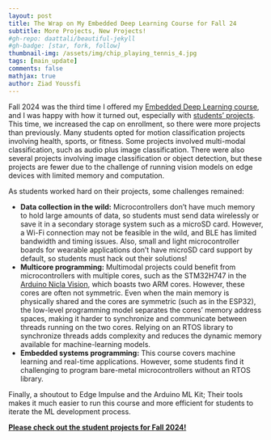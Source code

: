 ```yaml
---
layout: post
title: The Wrap on My Embedded Deep Learning Course for Fall 24
subtitle: More Projects, New Projects!
#gh-repo: daattali/beautiful-jekyll
#gh-badge: [star, fork, follow]
thumbnail-img: /assets/img/chip_playing_tennis_4.jpg
tags: [main_update]
comments: false
mathjax: true
author: Ziad Youssfi
---
```


Fall 2024 was the third time I offered my [Embedded Deep Learning course](/mbed_dl/mbed_dl), and I was happy with how it turned out, especially with [students’ projects][student projects]. This time, we increased the cap on enrollment, so there were more projects than previously. Many students opted for motion classification projects involving health, sports, or fitness. Some projects involved multi-modal classification, such as audio plus image classification. There were also several projects involving image classification or object detection, but these projects are fewer due to the challenge of running vision models on edge devices with limited memory and computation.  

As students worked hard on their projects, some challenges remained:  
* **Data collection in the wild:** Microcontrollers don’t have much memory to hold large amounts of data, so students must send data wirelessly or save it in a secondary storage system such as a microSD card. However, a Wi-Fi connection may not be feasible in the wild, and BLE has limited bandwidth and timing issues. Also, small and light microcontroller boards for wearable applications don’t have microSD card support by default, so students must hack out their solutions!  
* **Multicore programming:** Multimodal projects could benefit from microcontrollers with multiple cores, such as the STM32H747 in the [Arduino Nicla Vision](https://www.arduino.cc/pro/hardware-product-nicla-vision/), which boasts two ARM cores. However, these cores are often not symmetric. Even when the main memory is physically shared and the cores are symmetric (such as in the ESP32), the low-level programming model separates the cores’ memory address spaces, making it harder to synchronize and communicate between threads running on the two cores. Relying on an RTOS library to synchronize threads adds complexity and reduces the dynamic memory available for machine-learning models.  
* **Embedded systems programming:** This course covers machine learning and real-time applications. However, some students find it challenging to program bare-metal microcontrollers without an RTOS library.  

Finally, a shoutout to Edge Impulse and the Arduino ML Kit; Their tools makes it much easier to run this course and more efficient for students to iterate the ML development process.  

[**Please check out the student projects for Fall 2024!**][student projects]

[student projects]: /mbed_dl/projects_f24